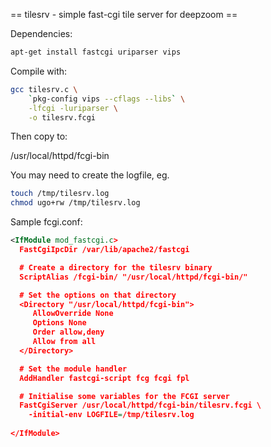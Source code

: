 == tilesrv - simple fast-cgi tile server for deepzoom ==

Dependencies:

```bash
apt-get install fastcgi uriparser vips
```

Compile with:

```bash
gcc tilesrv.c \
	`pkg-config vips --cflags --libs` \
	-lfcgi -luriparser \
	-o tilesrv.fcgi
```

Then copy to:

/usr/local/httpd/fcgi-bin

You may need to create the logfile, eg.

```bash
touch /tmp/tilesrv.log
chmod ugo+rw /tmp/tilesrv.log
```

Sample fcgi.conf:

```xml
<IfModule mod_fastcgi.c>
  FastCgiIpcDir /var/lib/apache2/fastcgi

  # Create a directory for the tilesrv binary
  ScriptAlias /fcgi-bin/ "/usr/local/httpd/fcgi-bin/"

  # Set the options on that directory
  <Directory "/usr/local/httpd/fcgi-bin">
     AllowOverride None
     Options None
     Order allow,deny
     Allow from all
  </Directory>

  # Set the module handler
  AddHandler fastcgi-script fcg fcgi fpl

  # Initialise some variables for the FCGI server
  FastCgiServer /usr/local/httpd/fcgi-bin/tilesrv.fcgi \
    -initial-env LOGFILE=/tmp/tilesrv.log 
  
</IfModule>
```
